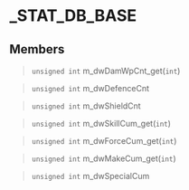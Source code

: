 # _STAT_DB_BASE
 
## Members
 
> `unsigned int` m_dwDamWpCnt_get(`int`)
 
> `unsigned int` m_dwDefenceCnt
 
> `unsigned int` m_dwShieldCnt
 
> `unsigned int` m_dwSkillCum_get(`int`)
 
> `unsigned int` m_dwForceCum_get(`int`)
 
> `unsigned int` m_dwMakeCum_get(`int`)
 
> `unsigned int` m_dwSpecialCum
 
